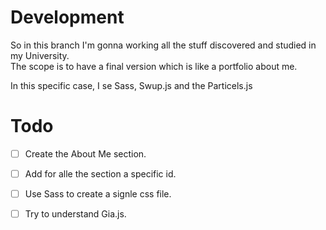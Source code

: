 # Development
So in this branch I'm gonna working all the stuff discovered and studied in my University.  
The scope is to have a final version which is like a portfolio about me.

In this specific case, I se Sass, Swup.js and the Particels.js

# Todo
- [ ] Create the About Me section.

- [ ] Add for alle the section a specific id.

- [ ] Use Sass to create a signle css file.

- [ ] Try to understand Gia.js.
 
